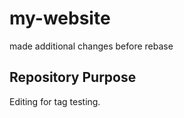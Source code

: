 # my-website

made additional changes before rebase

## Repository Purpose

Editing for tag testing.


